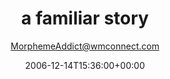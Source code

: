 ---
title: 'a familiar story'
posts: 1
hash: 't612'
author: 'MorphemeAddict@wmconnect.com'
date: 2006-12-14T15:36:00+00:00
sources:
  - http://forums.tokipona.org/viewtopic.php%3Ft=612.html
---